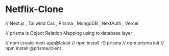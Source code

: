 # Netflix-Clone

// Next.js , Tailwind Css , Prisma , MongoDB , NextAuth , Vercel 

// prisma is Object Relation Mapping using to database layer 

// npm create-next-app@latest 
// npm install -D prisma 
// npm prisma init 
// npm install @prisma/client